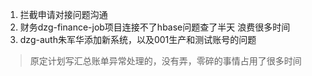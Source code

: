 1. 拦截申请对接问题沟通
2. 财务dzg-finance-job项目连接不了hbase问题查了半天  浪费很多时间
3. dzg-auth朱军华添加新系统，以及001生产和测试账号的问题
   

> 原定计划写汇总账单异常处理的，没有弄，零碎的事情占用了很多时间